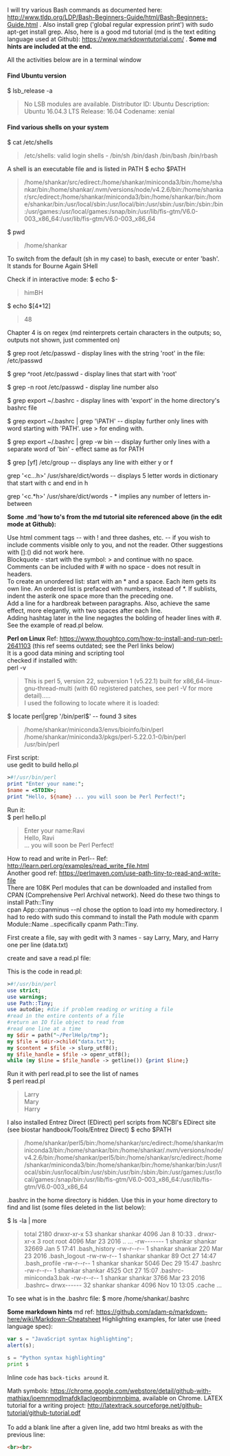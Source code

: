 I will try various Bash commands as documented here: http://www.tldp.org/LDP/Bash-Beginners-Guide/html/Bash-Beginners-Guide.html . 
Also install grep ('global regular expression print') with sudo apt-get install grep.
Also, here is a good md tutorial (md is the text editing language used at Github): https://www.markdowntutorial.com/ . 
**Some md hints are included at the end.** 

All the activities below are in a terminal window

#### Find Ubuntu version
$ lsb_release -a  
>No LSB modules are available.
Distributor ID:	Ubuntu
Description:	Ubuntu 16.04.3 LTS
Release:	16.04
Codename:	xenial

#### Find various shells on your system
$ cat /etc/shells  
>/etc/shells: valid login shells - 
/bin/sh
/bin/dash
/bin/bash
/bin/rbash

A shell is an executable file and is listed in PATH
$ echo $PATH   
>/home/shankar/src/edirect:/home/shankar/miniconda3/bin:/home/shankar/bin:/home/shankar/.nvm/versions/node/v4.2.6/bin:/home/shankar/src/edirect:/home/shankar/miniconda3/bin:/home/shankar/bin:/home/shankar/bin:/usr/local/sbin:/usr/local/bin:/usr/sbin:/usr/bin:/sbin:/bin:/usr/games:/usr/local/games:/snap/bin:/usr/lib/fis-gtm/V6.0-003_x86_64:/usr/lib/fis-gtm/V6.0-003_x86_64

$ pwd 
>/home/shankar

To switch from the default (sh in my case) to bash, execute or enter 'bash'. It stands for Bourne Again SHell

Check if in interactive mode:
$ echo $-
>himBH

$ echo $[4*12]
>48

Chapter 4 is on regex (md reinterprets certain characters in the outputs; so, outputs not shown, just commented on)

$ grep root /etc/passwd  - display lines with the string 'root' in the file: /etc/passwd

$ grep ^root /etc/passwd  - display lines that start with 'root'
 
$ grep -n root /etc/passwd - display line number also
 
$ grep export ~/.bashrc - display lines with 'export' in the home directory's bashrc file
 
$ grep export ~/.bashrc | grep '\PATH' -- display further only lines with word starting with 'PATH'. use \> for ending with.

$ grep export ~/.bashrc | grep -w bin -- display further only lines with a separate word of 'bin' - effect same as for PATH

$ grep [yf] /etc/group -- displays any line with either y or f

grep '\<c...h\>' /usr/share/dict/words  -- displays 5 letter words in dictionary that start with c and end in h 

grep '\<c.*h\>' /usr/share/dict/words  - * implies any number of letters in-between

<!--- Continue with Chapter 5 on sed and Chapter 6 on AWK --->

**Some .md 'how to's from the md tutorial site referenced above (in the edit mode at Github):**

<!---
The latest news from the [BBC]: # (www.bbc.com)  
--->
Use html comment tags -- with ! and three dashes, etc. -- if you wish to include comments visible only to you, and  not the reader. Other suggestions
with []:() did not work here.   
Blockquote - start with the symbol: > and continue with no space. Comments can be included with # with no space - does not result in headers.  
To create an unordered list: start with an * and a space. Each item gets its own line. An ordered list is prefaced with numbers, instead of *. If sublists, indent the asterik one space more than the preceding one.  
Add a line for a hardbreak between paragraphs. Also, achieve the same effect, more elegantly, with two spaces after each line.    
Adding hashtag later in the line negagtes the bolding of header lines with #. See the example of read.pl below.  

**Perl on Linux**  Ref: https://www.thoughtco.com/how-to-install-and-run-perl-2641103  (this ref seems outdated; see the Perl links below)     
It is a good data mining and scripting tool    
checked if installed with:   
perl -v
>This is perl 5, version 22, subversion 1 (v5.22.1) built for x86_64-linux-gnu-thread-multi
(with 60 registered patches, see perl -V for more detail).....  
I used the following to locate where it is loaded:
 
$ locate perl|grep '/bin/perl$' -- found 3 sites  
>/home/shankar/miniconda3/envs/bioinfo/bin/perl  
/home/shankar/miniconda3/pkgs/perl-5.22.0.1-0/bin/perl  
/usr/bin/perl  

First script:    
use gedit to build hello.pl

```perl
>#!/usr/bin/perl  
print "Enter your name:";  
$name = <STDIN>;  
print "Hello, ${name} ... you will soon be Perl Perfect!";  
```
Run it:    
$ perl hello.pl  
>Enter your name:Ravi  
Hello, Ravi  
 ... you will soon be Perl Perfect!  
 
How to read and write in Perl-- Ref: http://learn.perl.org/examples/read_write_file.html   
Another good ref: https://perlmaven.com/use-path-tiny-to-read-and-write-file   
There are 108K Perl modules that can be downloaded and installed from CPAN (Comprehensive Perl Archival network).
Need do these two things to install Path::Tiny  
cpan App::cpanminus  --nI chose the option to load into my homedirectory. I had to redo with sudo this command
to install the Path module with cpanm Module::Name ..specifically cpanm Path::Tiny. 

First create a file, say with gedit with 3 names - say Larry, Mary, and Harry one per line (data.txt)  

create and save a read.pl file: 

This is the code in read.pl:  
``` perl
>#!/usr/bin/perl  
use strict;  
use warnings;  
use Path::Tiny;  
use autodie; #die if problem reading or writing a file 
#read in the entire contents of a file 
#return an IO file object to read from 
#read one line at a time 
my $dir = path("~/PerlHelp/tmp");
my $file = $dir->child("data.txt"); 
my $content = $file -> slurp_utf8(); 
my $file_handle = $file -> openr_utf8(); 
while (my $line = $file_handle -> getline()) {print $line;} 
```

Run it with perl read.pl to see the list of names  
$ perl read.pl
>Larry  
Mary  
Harry  

I also installed Entrez Direct (EDirect) perl scripts from NCBI's EDirect site (see biostar handbook/Tools/Entrez Direct)
$ echo $PATH
>/home/shankar/perl5/bin:/home/shankar/src/edirect:/home/shankar/miniconda3/bin:/home/shankar/bin:/home/shankar/.nvm/versions/node/v4.2.6/bin:/home/shankar/perl5/bin:/home/shankar/src/edirect:/home/shankar/miniconda3/bin:/home/shankar/bin:/home/shankar/bin:/usr/local/sbin:/usr/local/bin:/usr/sbin:/usr/bin:/sbin:/bin:/usr/games:/usr/local/games:/snap/bin:/usr/lib/fis-gtm/V6.0-003_x86_64:/usr/lib/fis-gtm/V6.0-003_x86_64

.bashrc in the home directory is hidden. Use this in your home directory to find and list (some files deleted in the list below):

$ ls -la  | more

>total 2180
drwxr-xr-x  53 shankar shankar    4096 Jan  8 10:33 .
drwxr-xr-x   3 root    root       4096 Mar 23  2016 ..
...
-rw-------   1 shankar shankar   32669 Jan  5 17:41 .bash_history
-rw-r--r--   1 shankar shankar     220 Mar 23  2016 .bash_logout
-rw-rw-r--   1 shankar shankar      89 Oct 27 14:47 .bash_profile
-rw-r--r--   1 shankar shankar    5046 Dec 29 15:47 .bashrc
-rw-r--r--   1 shankar shankar    4525 Oct 27 15:07 .bashrc-miniconda3.bak
-rw-r--r--   1 shankar shankar    3766 Mar 23  2016 .bashrc~
drwx------  32 shankar shankar    4096 Nov 10 13:05 .cache
...

To see what is in the .bashrc file:
$ more /home/shankar/.bashrc


**Some markdown hints**
md ref: https://github.com/adam-p/markdown-here/wiki/Markdown-Cheatsheet
Highlighting examples, for later use (need language spec):
```javascript
var s = "JavaScript syntax highlighting";
alert(s);
```
 
```python
s = "Python syntax highlighting"
print s
```
Inline `code` has `back-ticks around` it.

Math symbols: https://chrome.google.com/webstore/detail/github-with-mathjax/ioemnmodlmafdkllaclgeombjnmnbima, available on Chrome.
LATEX tutorial for a writing project: http://latextrack.sourceforge.net/github-tutorial/github-tutorial.pdf  <br><br> 
To add a blank line after a given line, add two html breaks as with the previous line: 
```html
<br><br>
```


